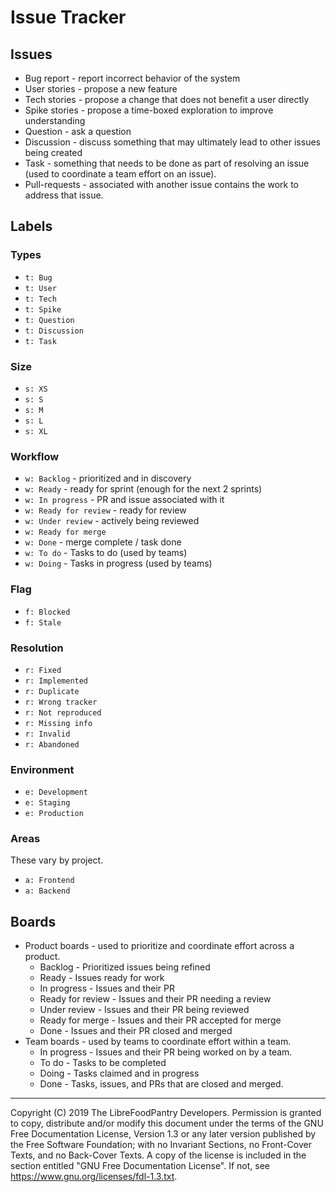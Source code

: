 # Issue Tracker

## Issues

- Bug report - report incorrect behavior of the system
- User stories - propose a new feature
- Tech stories - propose a change that does not benefit a user directly
- Spike stories - propose a time-boxed exploration to improve understanding
- Question - ask a question
- Discussion - discuss something that may ultimately lead to other issues being created
- Task - something that needs to be done as part of resolving an issue (used to coordinate a team effort on an issue).
- Pull-requests - associated with another issue contains the work to address that issue.


## Labels

### Types

- `t: Bug`
- `t: User`
- `t: Tech`
- `t: Spike`
- `t: Question`
- `t: Discussion`
- `t: Task`


### Size

- `s: XS`
- `s: S`
- `s: M`
- `s: L`
- `s: XL`


### Workflow

- `w: Backlog` - prioritized and in discovery
- `w: Ready` - ready for sprint (enough for the next 2 sprints)
- `w: In progress` - PR and issue associated with it
- `w: Ready for review` - ready for review
- `w: Under review` - actively being reviewed
- `w: Ready for merge`
- `w: Done` - merge complete / task done
- `w: To do` - Tasks to do (used by teams)
- `w: Doing` - Tasks in progress (used by teams)


### Flag

- `f: Blocked`
- `f: Stale`


### Resolution

- `r: Fixed`
- `r: Implemented`
- `r: Duplicate`
- `r: Wrong tracker`
- `r: Not reproduced`
- `r: Missing info`
- `r: Invalid`
- `r: Abandoned`


### Environment

- `e: Development`
- `e: Staging`
- `e: Production`


### Areas

These vary by project.

- `a: Frontend`
- `a: Backend`


## Boards

* Product boards - used to prioritize and coordinate effort across a product.
    - Backlog - Prioritized issues being refined
    - Ready - Issues ready for work
    - In progress - Issues and their PR
    - Ready for review - Issues and their PR needing a review
    - Under review - Issues and their PR being reviewed
    - Ready for merge - Issues and their PR accepted for merge
    - Done - Issues and their PR closed and merged
* Team boards - used by teams to coordinate effort within a team.
    - In progress - Issues and their PR being worked on by a team.
    - To do - Tasks to be completed
    - Doing - Tasks claimed and in progress
    - Done - Tasks, issues, and PRs that are closed and merged.

---
Copyright (C) 2019 The LibreFoodPantry Developers.
Permission is granted to copy, distribute and/or modify this document
under the terms of the GNU Free Documentation License, Version 1.3
or any later version published by the Free Software Foundation;
with no Invariant Sections, no Front-Cover Texts, and no Back-Cover Texts.
A copy of the license is included in the section entitled "GNU
Free Documentation License". If not, see
<https://www.gnu.org/licenses/fdl-1.3.txt>.
